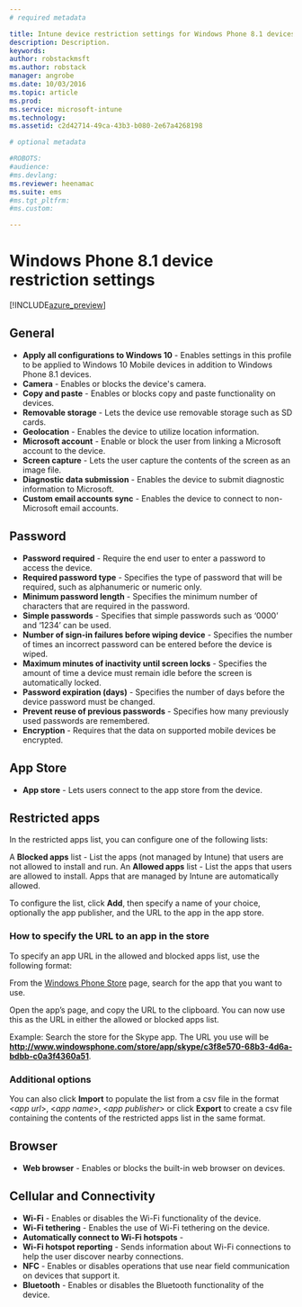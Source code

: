 ```yaml
---
# required metadata

title: Intune device restriction settings for Windows Phone 8.1 devices | Microsoft Docs
description: Description.
keywords:
author: robstackmsft
ms.author: robstack
manager: angrobe
ms.date: 10/03/2016
ms.topic: article
ms.prod:
ms.service: microsoft-intune
ms.technology:
ms.assetid: c2d42714-49ca-43b3-b080-2e67a4268198

# optional metadata

#ROBOTS:
#audience:
#ms.devlang:
ms.reviewer: heenamac
ms.suite: ems
#ms.tgt_pltfrm:
#ms.custom:

---
```


# Windows Phone 8.1 device restriction settings

[!INCLUDE[azure_preview](../includes/azure_preview.md)]

## General	
- 	**Apply all configurations to Windows 10** - Enables settings in this profile to be applied to Windows 10 Mobile devices in addition to Windows Phone 8.1 devices.	
- 	**Camera** - Enables or blocks the device's camera.	
- 	**Copy and paste** - Enables or blocks copy and paste functionality on devices.	
- 	**Removable storage** - Lets the device use removable storage such as SD cards.	
- 	**Geolocation** - Enables the device to utilize location information.	
- 	**Microsoft account** - Enable or block the user from linking a Microsoft account to the device.	
- 	**Screen capture** - Lets the user capture the contents of the screen as an image file.	
- 	**Diagnostic data submission** - Enables the device to submit diagnostic information to Microsoft.	
- 	**Custom email accounts sync** - Enables the device to connect to non-Microsoft email accounts.	
## Password
- 	**Password required** - Require the end user to enter a password to access the device.	
- 	**Required password type** - Specifies the type of password that will be required, such as alphanumeric or numeric only.	
- 	**Minimum password length** - Specifies the minimum number of characters that are required in the password.	
- 	**Simple passwords** - Specifies that simple passwords such as ‘0000’ and ‘1234’ can be used.	
- 	**Number of sign-in failures before wiping device** - Specifies the number of times an incorrect password can be entered before the device is wiped.	
- 	**Maximum minutes of inactivity until screen locks** - Specifies the amount of time a device must remain idle before the screen is automatically locked.	
- 	**Password expiration (days)** - Specifies the number of days before the device password must be changed.	
- 	**Prevent reuse of previous passwords** - Specifies how many previously used passwords are remembered.	
- 	**Encryption** - Requires that the data on supported mobile devices be encrypted.	
## App Store
- 	**App store** - Lets users connect to the app store from the device.	

## Restricted apps	

In the restricted apps list, you can configure one of the following lists:

A **Blocked apps** list - List the apps (not managed by Intune) that users are not allowed to install and run.
An **Allowed apps** list - List the apps that users are allowed to install. Apps that are managed by Intune are automatically allowed.

To configure the list, click **Add**, then specify a name of your choice, optionally the app publisher, and the URL to the app in the app store.

### How to specify the URL to an app in the store

To specify an app URL in the allowed and blocked apps list, use the following format:

From the [Windows Phone Store](https://www.microsoft.com/store/apps/windows-phone) page, search for the app that you want to use.

Open the app’s page, and copy the URL to the clipboard. You can now use this as the URL in either the allowed or blocked apps list.

Example: Search the store for the Skype app. The URL you use will be **http://www.windowsphone.com/store/app/skype/c3f8e570-68b3-4d6a-bdbb-c0a3f4360a51**.



### Additional options

You can also click **Import** to populate the list from a csv file in the format <*app url*>, <*app name*>, <*app publisher*> or click **Export** to create a csv file containing the contents of the restricted apps list in the same format.

	
## Browser
- 	**Web browser** - Enables or blocks the built-in web browser on devices.	
## Cellular and Connectivity	
- 	**Wi-Fi** - Enables or disables the Wi-Fi functionality of the device.
- 	**Wi-Fi tethering** - Enables the use of Wi-Fi tethering on the device.	
- 	**Automatically connect to Wi-Fi hotspots** - 	
- 	**Wi-Fi hotspot reporting** - Sends information about Wi-Fi connections to help the user discover nearby connections.	
- 	**NFC** - Enables or disables operations that use near field communication on devices that support it.	
- 	**Bluetooth** - Enables or disables the Bluetooth functionality of the device.	
